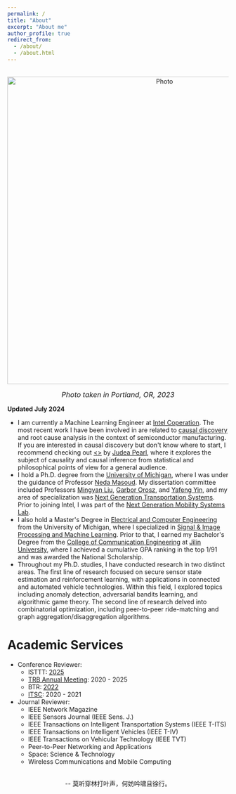 ```yaml
---
permalink: /
title: "About"
excerpt: "About me"
author_profile: true
redirect_from: 
  - /about/
  - /about.html
---
```


<p align="center">
  <img src="/images/portland.jpg?raw=true" alt="Photo" style="width: 700px;"/> 
</p>

<p align = "center">
<font size="3"><span style="font-style: italic;">Photo taken in Portland, OR, 2023</span></font>
</p>

<!-- # About Me -->
**Updated July 2024**<br>
* I am currently a Machine Learning Engineer at [Intel Coperation](https://www.intel.com/content/www/us/en/homepage.html). The most recent work I have been involved in are related to [causal discovery](https://en.wikipedia.org/wiki/Exploratory_causal_analysis) and root cause analysis in the context of semiconductor manufacturing. If you are interested in causal discovery but don't know where to start, I recommend checking out [<<The Book of Why>>](https://bayes.cs.ucla.edu/WHY/) by [Judea Pearl](https://bayes.cs.ucla.edu/jp_home.html), where it explores the subject of causality and causal inference from statistical and philosophical points of view for a general audience.
* I hold a Ph.D. degree from the [University of Michigan](https://umich.edu/), where I was under the guidance of Professor [Neda Masoud](https://cee.engin.umich.edu/people/masoud-neda/). My dissertation committee included Professors [Mingyan Liu](https://liu.engin.umich.edu/), [Garbor Orosz](http://www-personal.umich.edu/~orosz/), and [Yafeng Yin](https://cee.engin.umich.edu/people/yin-yafeng/), and my area of specialization was [Next Generation Transportation Systems](https://cee.engin.umich.edu/research/infrastructure/transportation/). Prior to joining Intel, I was part of the [Next Generation Mobility Systems Lab](http://www-personal.umich.edu/~nmasoud/index.html).
* I also hold a Master's Degree in [Electrical and Computer Engineering](https://ece.engin.umich.edu/) from the University of Michigan, where I specialized in [Signal & Image Processing and Machine Learning](https://ece.engin.umich.edu/research/research-areas/signal-image-processing-and-machine-learning/). Prior to that, I earned my Bachelor's Degree from the [College of Communication Engineering](https://dce.jlu.edu.cn/ENGLISH/HOM.htm) at [Jilin University](http://global.jlu.edu.cn/), where I achieved a cumulative GPA ranking in the top 1/91 and was awarded the National Scholarship.
* Throughout my Ph.D. studies, I have conducted research in two distinct areas. The first line of research focused on secure sensor state estimation and reinforcement learning, with applications in connected and automated vehicle technologies. Within this field, I explored topics including anomaly detection, adversarial bandits learning, and algorithmic game theory. The second line of research delved into combinatorial optimization, including peer-to-peer ride-matching and graph aggregation/disaggregation algorithms.

# Academic Services
* Conference Reviewer:
  - ISTTT: [2025](https://limos.engin.umich.edu/isttt25/)
  - [TRB Annual Meeting](https://www.trb.org/AnnualMeeting/AnnualMeeting.aspx): 2020 - 2025
  - BTR: [2022](https://easychair.org/cfp/BTR4)
  - [ITSC](https://ieee-itss.org/conf/itsc/): 2020 - 2021
* Journal Reviewer: 
  - IEEE Network Magazine
  - IEEE Sensors Journal (IEEE Sens. J.) 
  - IEEE Transactions on Intelligent Transportation Systems (IEEE T-ITS)
  - IEEE Transactions on Intelligent Vehicles (IEEE T-IV)
  - IEEE Transactions on Vehicular Technology (IEEE TVT)
  - Peer-to-Peer Networking and Applications
  - Space: Science & Technology
  - Wireless Communications and Mobile Computing

<br/>
<div align="center">-- 莫听穿林打叶声，何妨吟啸且徐行。</div>

<br/><br/><br/><br/>
<script type='text/javascript' id='clustrmaps' src='//cdn.clustrmaps.com/map_v2.js?cl=e0e4f2&w=150&t=n&d=SnPnk6Cr29vf5sju4MaC5b19XvAQdITwdEP5GKvFztg&co=ffffff&cmo=6898db&cmn=6be06b&ct=808080'></script>